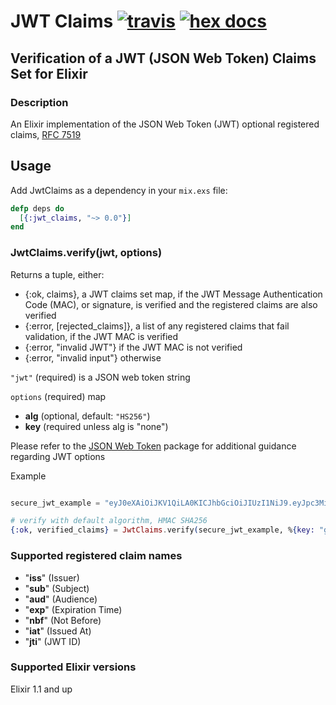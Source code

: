# JWT Claims [![travis][ci_img]][travis] [![hex docs][hd_img]][hex_docs]

## Verification of a JWT (JSON Web Token) Claims Set for Elixir

### Description

An Elixir implementation of the JSON Web Token (JWT) optional registered claims, [RFC 7519][rfc7519]

## Usage

Add JwtClaims as a dependency in your `mix.exs` file:

```elixir
defp deps do
  [{:jwt_claims, "~> 0.0"}]
end
```

### JwtClaims.verify(jwt, options)

Returns a tuple, either:
* \{:ok, claims\}, a JWT claims set map, if the JWT Message Authentication Code (MAC), or signature, is verified and the registered claims are also verified
* \{:error, [rejected_claims]\}, a list of any registered claims that fail validation, if the JWT MAC is verified
* \{:error, "invalid JWT"\} if the JWT MAC is not verified
* \{:error, "invalid input"\} otherwise

`"jwt"` (required) is a JSON web token string

`options` (required) map

* **alg** (optional, default: `"HS256"`)
* **key** (required unless alg is "none")

Please refer to the [JSON Web Token][json_web_token] package for additional guidance regarding JWT options

Example

```elixir

secure_jwt_example = "eyJ0eXAiOiJKV1QiLA0KICJhbGciOiJIUzI1NiJ9.eyJpc3MiOiJqb2UiLA0KICJleHAiOjEzMDA4MTkzODAsDQogImh0dHA6Ly9leGFt.cGxlLmNvbS9pc19yb290Ijp0cnVlfQ.dBjftJeZ4CVP-mB92K27uhbUJU1p1r_wW1gFWFOEjXk"

# verify with default algorithm, HMAC SHA256
{:ok, verified_claims} = JwtClaims.verify(secure_jwt_example, %{key: "gZH75aKtMN3Yj0iPS4hcgUuTwjAzZr9C"})

```

### Supported registered claim names
* "**iss**" (Issuer)
* "**sub**" (Subject)
* "**aud**" (Audience)
* "**exp**" (Expiration Time)
* "**nbf**" (Not Before)
* "**iat**" (Issued At)
* "**jti**" (JWT ID)

### Supported Elixir versions
Elixir 1.1 and up

[rfc7519]: http://tools.ietf.org/html/rfc7519
[json_web_token]: https://github.com/garyf/json_web_token_ex

[travis]: https://travis-ci.org/garyf/jwt_claims_ex
[ci_img]: https://travis-ci.org/garyf/jwt_claims_ex.svg?branch=master
[hex_docs]: http://hexdocs.pm/jwt_claims
[hd_img]: http://img.shields.io/badge/docs-hexpm-blue.svg
